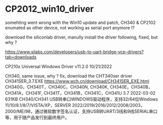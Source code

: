 # CP2012_win10_driver
somehting went wrong with the Win10 update and patch, CH340 &amp; CP2102 enumated as other device, not working as serial port anymore !?


download the siliconlab driver, manully install the driver following, fixed, but why ?

https://www.silabs.com/developers/usb-to-uart-bridge-vcp-drivers?tab=downloads

CP210x Universal Windows Driver
v11.2.0
10/21/2022


CH340, same issue, why ? fix, download the CHT340ser driver
CH341SER_3.7.EXE 
https://www.wch.cn/download/CH341SER_EXE.html
CH340G，CH340T，CH340C，CH340N, CH340K, CH340E，CH340B，CH341A，CH341F, CH341T，CH341B，CH341C，CH341U 	3.7 	2022-03-02 	631KB
CH340/CH341 USB转串口WINDOWS驱动程序，支持32/64位Windows 11/10/8.1/8/7/VISTA/XP，SERVER 2022/2019/2016/2012/2008/2003，2000/ME/98，通过微软数字签名认证，支持USB转UART/3线和9线SERIAL串口等，用于随产品发行到最终用户。
